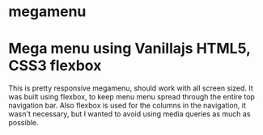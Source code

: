 # megamenu
<h1>Mega menu using Vanillajs HTML5, CSS3 flexbox</h1>
<p>
This is pretty responsive megamenu, should work with all screen sized.
It was built using flexbox, to keep menu menu spread through the entire top navigation bar.
Also flexbox is used for the columns in the navigation, it wasn't necessary, but I wanted to
avoid using media queries as much as possible.
</p>
